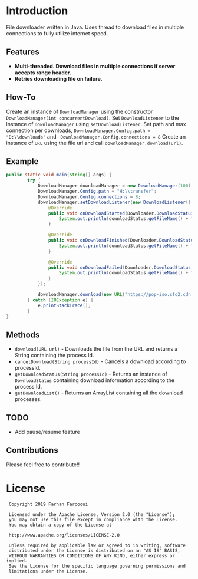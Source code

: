 # Introduction 

File downloader written in Java. Uses thread to download files in multiple connections to fully utilize internet speed.

## Features

* **Multi-threaded. Download files in multiple connections if server accepts range header.**
* **Retries downloading file on failure.**

## How-To

Create an instance of `DownloadManager` using the constructor `DownloadManager(int concurrentDownload)`. Set `DownloadListener` to the instance of `DownloadManager` using `setDownloadListener`. 
Set path and max connection per downloads, `DownloadManager.Config.path = "D:\\downloads"` and ` DownloadManager.Config.connections = 8`
Create an instance of `URL` using the file url and call `downloadManager.download(url)`.

## Example

```java
public static void main(String[] args) {
        try {
            DownloadManager downloadManager = new DownloadManager(100); // 100 concurrent downloads
            DownloadManager.Config.path = "H:\\transfer";
            DownloadManager.Config.connections = 8;
            downloadManager.setDownloadListener(new DownloadListener() {
                @Override
                public void onDownloadStarted(Downloader.DownloadStatus downloadStatus) {
                    System.out.println(downloadStatus.getFileName() + " download started.");
                }

                @Override
                public void onDownloadFinished(Downloader.DownloadStatus downloadStatus) {
                    System.out.println(downloadStatus.getFileName() + " download finished. File size " + downloadStatus.getFileSize() + ", downloaded " + downloadStatus.getDownloadedSize());
                }

                @Override
                public void onDownloadFailed(Downloader.DownloadStatus downloadStatus) {
                    System.out.println(downloadStatus.getFileName() + " download failed. File size " + downloadStatus.getFileSize() + ", downloaded " + downloadStatus.getDownloadedSize());
                }
            });

            downloadManager.download(new URL("https://pop-iso.sfo2.cdn.digitaloceanspaces.com/19.04/amd64/intel/3/pop-os_19.04_amd64_intel_3.iso".replaceAll(" ", "%20")));
        } catch (IOException e) {
            e.printStackTrace();
        }
}
```
## Methods
* `download(URL url)` - Downloads the file from the URL and returns a String containing the process Id.
* `cancelDownload(String processId)` - Cancels a download according to processId.
* `getDownloadStatus(String processId)` - Returns an instance of `DownloadStatus` containing download information according to the process Id.
* `getDownloadList()` - Returns an ArrayList<Downloader> containing all the download processes.

## TODO

* Add pause/resume feature

## Contributions

Please feel free to contribute!!

License
=======

     Copyright 2019 Farhan Farooqui
     
     Licensed under the Apache License, Version 2.0 (the "License");
     you may not use this file except in compliance with the License.
     You may obtain a copy of the License at

     http://www.apache.org/licenses/LICENSE-2.0

     Unless required by applicable law or agreed to in writing, software
     distributed under the License is distributed on an "AS IS" BASIS,
     WITHOUT WARRANTIES OR CONDITIONS OF ANY KIND, either express or implied.
     See the License for the specific language governing permissions and
     limitations under the License.